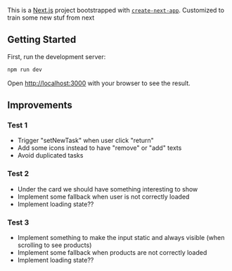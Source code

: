 This is a [Next.js](https://nextjs.org) project bootstrapped with [`create-next-app`](https://nextjs.org/docs/app/api-reference/cli/create-next-app).
Customized to train some new stuf from next

## Getting Started

First, run the development server:

```bash
npm run dev
```

Open [http://localhost:3000](http://localhost:3000) with your browser to see the result.

## Improvements

### Test 1

- Trigger "setNewTask" when user click "return"
- Add some icons instead to have "remove" or "add" texts
- Avoid duplicated tasks

### Test 2

- Under the card we should have something interesting to show
- Implement some fallback when user is not correctly loaded
- Implement loading state??

### Test 3

- Implement something to make the input static and always visible (when scrolling to see products)
- Implement some fallback when products are not correctly loaded
- Implement loading state??
